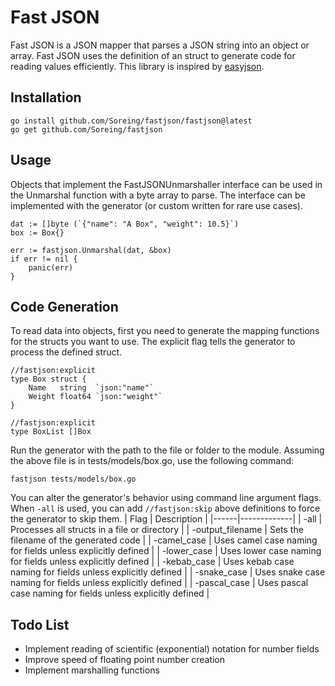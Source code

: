 # Fast JSON
Fast JSON is a JSON mapper that parses a JSON string into an object or array. Fast JSON uses the definition of an struct to generate code for reading values efficiently. This library is inspired by [easyjson](https://github.com/mailru/easyjson).

## Installation 
```
go install github.com/Soreing/fastjson/fastjson@latest
go get github.com/Soreing/fastjson
```

## Usage
Objects that implement the FastJSONUnmarshaller interface can be used in the Unmarshal function with a byte array to parse. The interface can be implemented with the generator (or custom written for rare use cases).
```golang
dat := []byte (`{"name": "A Box", "weight": 10.5}`)
box := Box{}

err := fastjson.Unmarshal(dat, &box)
if err != nil {
	panic(err)
}
```

## Code Generation
To read data into objects, first you need to generate the mapping functions for the structs you want to use. The explicit flag tells the generator to process the defined struct.
```golang
//fastjson:explicit
type Box struct {
	Name   string  `json:"name"`
	Weight float64 `json:"weight"`
}

//fastjson:explicit
type BoxList []Box
```
Run the generator with the path to the file or folder to the module. Assuming the above file is in tests/models/box.go, use the following command:
```
fastjson tests/models/box.go
```
You can alter the generator's behavior using command line argument flags. When `-all` is used, you can add `//fastjson:skip` above definitions to force the generator to skip them.
| Flag | Description |
|------|-------------|
| -all | Processes all structs in a file or directory |
| -output_filename | Sets the filename of the generated code |
| -camel_case | Uses camel case naming for fields unless explicitly defined |
| -lower_case | Uses lower case naming for fields unless explicitly defined |
| -kebab_case | Uses kebab case naming for fields unless explicitly defined |
| -snake_case | Uses snake case naming for fields unless explicitly defined |
| -pascal_case | Uses pascal case naming for fields unless explicitly defined |

## Todo List
- Implement reading of scientific (exponential) notation for number fields
- Improve speed of floating point number creation
- Implement marshalling functions